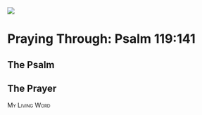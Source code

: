 <img class="intro-right" src="/images/art-paris-psalter.jpg">

<style>
  li {list-style-type: none;}
  p + ul {
    margin-top: -18px;
}
</style>

# Praying Through: Psalm 119:141

## The Psalm

## The Prayer

<div style="font-variant: small-caps;">
My Living Word
</div>
